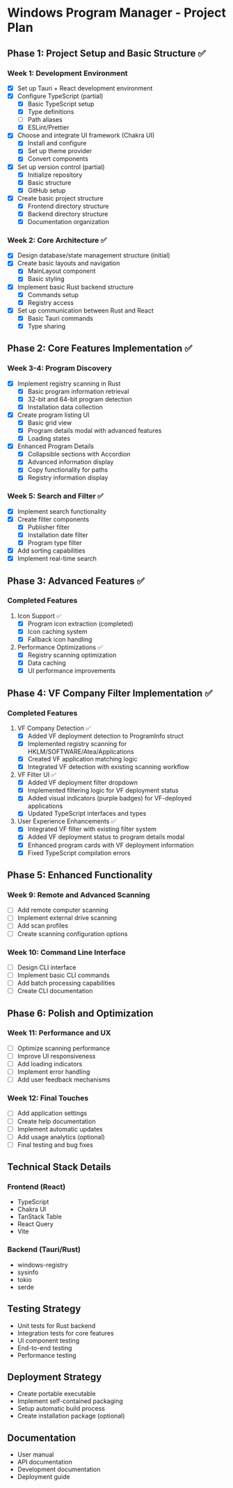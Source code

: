 # Windows Program Manager - Project Plan

## Phase 1: Project Setup and Basic Structure ✅
### Week 1: Development Environment
- [x] Set up Tauri + React development environment
- [x] Configure TypeScript (partial)
  - [x] Basic TypeScript setup
  - [x] Type definitions
  - [ ] Path aliases
  - [x] ESLint/Prettier
- [x] Choose and integrate UI framework (Chakra UI)
  - [x] Install and configure
  - [x] Set up theme provider
  - [x] Convert components
- [x] Set up version control (partial)
  - [x] Initialize repository
  - [x] Basic structure
  - [x] GitHub setup
- [x] Create basic project structure
  - [x] Frontend directory structure
  - [x] Backend directory structure
  - [x] Documentation organization

### Week 2: Core Architecture ✅
- [x] Design database/state management structure (initial)
- [x] Create basic layouts and navigation
  - [x] MainLayout component
  - [x] Basic styling
- [x] Implement basic Rust backend structure
  - [x] Commands setup
  - [x] Registry access
- [x] Set up communication between Rust and React
  - [x] Basic Tauri commands
  - [x] Type sharing

## Phase 2: Core Features Implementation ✅
### Week 3-4: Program Discovery
- [x] Implement registry scanning in Rust
  - [x] Basic program information retrieval
  - [x] 32-bit and 64-bit program detection
  - [x] Installation data collection
- [x] Create program listing UI
  - [x] Basic grid view
  - [x] Program details modal with advanced features
  - [x] Loading states
- [x] Enhanced Program Details
  - [x] Collapsible sections with Accordion
  - [x] Advanced information display
  - [x] Copy functionality for paths
  - [x] Registry information display

### Week 5: Search and Filter ✅
- [x] Implement search functionality
- [x] Create filter components
  - [x] Publisher filter
  - [x] Installation date filter
  - [x] Program type filter
- [x] Add sorting capabilities
- [x] Implement real-time search

## Phase 3: Advanced Features ✅
### Completed Features
1. Icon Support ✅
   - [x] Program icon extraction (completed)
   - [x] Icon caching system
   - [x] Fallback icon handling

2. Performance Optimizations ✅
   - [x] Registry scanning optimization
   - [x] Data caching
   - [x] UI performance improvements

## Phase 4: VF Company Filter Implementation ✅
### Completed Features
1. VF Company Detection ✅
   - [x] Added VF deployment detection to ProgramInfo struct
   - [x] Implemented registry scanning for HKLM/SOFTWARE/Atea/Applications
   - [x] Created VF application matching logic
   - [x] Integrated VF detection with existing scanning workflow

2. VF Filter UI ✅
   - [x] Added VF deployment filter dropdown
   - [x] Implemented filtering logic for VF deployment status
   - [x] Added visual indicators (purple badges) for VF-deployed applications
   - [x] Updated TypeScript interfaces and types

3. User Experience Enhancements ✅
   - [x] Integrated VF filter with existing filter system
   - [x] Added VF deployment status to program details modal
   - [x] Enhanced program cards with VF deployment information
   - [x] Fixed TypeScript compilation errors

## Phase 5: Enhanced Functionality
### Week 9: Remote and Advanced Scanning
- [ ] Add remote computer scanning
- [ ] Implement external drive scanning
- [ ] Add scan profiles
- [ ] Create scanning configuration options

### Week 10: Command Line Interface
- [ ] Design CLI interface
- [ ] Implement basic CLI commands
- [ ] Add batch processing capabilities
- [ ] Create CLI documentation

## Phase 6: Polish and Optimization
### Week 11: Performance and UX
- [ ] Optimize scanning performance
- [ ] Improve UI responsiveness
- [ ] Add loading indicators
- [ ] Implement error handling
- [ ] Add user feedback mechanisms

### Week 12: Final Touches
- [ ] Add application settings
- [ ] Create help documentation
- [ ] Implement automatic updates
- [ ] Add usage analytics (optional)
- [ ] Final testing and bug fixes

## Technical Stack Details
### Frontend (React)
- TypeScript
- Chakra UI
- TanStack Table
- React Query
- Vite

### Backend (Tauri/Rust)
- windows-registry
- sysinfo
- tokio
- serde

## Testing Strategy
- Unit tests for Rust backend
- Integration tests for core features
- UI component testing
- End-to-end testing
- Performance testing

## Deployment Strategy
- Create portable executable
- Implement self-contained packaging
- Setup automatic build process
- Create installation package (optional)

## Documentation
- User manual
- API documentation
- Development documentation
- Deployment guide 